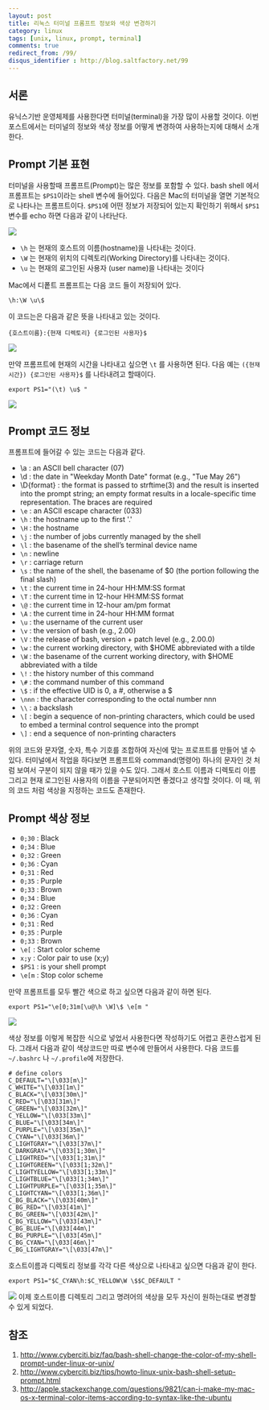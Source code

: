 ```yaml
---
layout: post
title: 리눅스 터미널 프롬프트 정보와 색상 변경하기
category: linux
tags: [unix, linux, prompt, terminal]
comments: true
redirect_from: /99/
disqus_identifier : http://blog.saltfactory.net/99
---
```


## 서론

유닉스기반 운영체제를 사용한다면 터미널(terminal)을 가장 많이 사용할 것이다. 이번 포스트에서는 터미널의 정보와 색상 정보를 어떻게 변경하여 사용하는지에 대해서 소개한다.

<!--more-->

## Prompt 기본 표현

터미널을 사용할때 프롬프트(Prompt)는 많은 정보를 포함할 수 있다. bash shell 에서 프롬프트는 `$PS1`이라는 shell 변수에 들어있다. 다음은 Mac의 터미널을 열면 기본적으로 나타나는 프롬프트이다. `$PS1`에 어떤 정보가 저장되어 있는지 확인하기 위해서 `$PS1` 변수를 echo 하면 다음과 같이 나타난다.

![](http://hbn-blog-assets.s3.amazonaws.com/saltfactory/images/d5d69554-a43b-4e6f-98fd-66f800153d77)

* `\h` 는 현재의 호스트의 이름(hostname)을 나타내는 것이다.
* `\W` 는 현재의 위치의 디렉토리(Working Directory)를 나타내는 것이다.
* `\u` 는 현재의 로그인된 사용자 (user name)을 나타내는 것이다

Mac에서 디퐅트 프롬프트는 다음 코드 들이 저장되어 있다.

```
\h:\W \u\$
```

이 코드는은 다음과 같은 뜻을 나타내고 있는 것이다.

```
{호스트이름}:{현재 디렉토리} {로그인된 사용자}$
```

![](http://hbn-blog-assets.s3.amazonaws.com/saltfactory/images/3d456f9d-7fa4-44cb-9460-0493d7e8dc88)

만약 프롬프트에 현재의 시간을 나타내고 싶으면 `\t` 를 사용하면 된다. 다음 예는 `({현재시간}) {로그인된 사용자}$` 를 나타내려고 할때이다.

```
export PS1="(\t) \u$ "
```

![](http://hbn-blog-assets.s3.amazonaws.com/saltfactory/images/f6f02332-74ce-4b75-b533-fb629d93e2c0)

## Prompt 코드 정보  

프롬프트에 들어갈 수 있는 코드는 다음과 같다.

* \a : an ASCII bell character (07)
* \d : the date in "Weekday Month Date" format (e.g., "Tue May 26")
* \D{format} :	the format is passed to strftime(3) and the result is inserted into the prompt string; an empty format results in a locale-specific time representation. The braces are required
* `\e` : an ASCII escape character (033)
* `\h` : the hostname up to the first '.'
* `\H` : the hostname
* `\j` : the number of jobs currently managed by the shell
* `\l` : the basename of the shell’s terminal device name
* `\n` : newline
* `\r` : carriage return
* `\s` : the name of the shell, the basename of $0 (the portion following the final slash)
* `\t` : the current time in 24-hour HH:MM:SS format
* `\T` : the current time in 12-hour HH:MM:SS format
* `\@` : the current time in 12-hour am/pm format
* `\A` : the current time in 24-hour HH:MM format
* `\u` : the username of the current user
* `\v` : the version of bash (e.g., 2.00)
* `\V` : the release of bash, version + patch level (e.g., 2.00.0)
* `\w` : the current working directory, with $HOME abbreviated with a tilde
* `\W` : the basename of the current working directory, with $HOME abbreviated with a tilde
* `\!` : the history number of this command
* `\#` : the command number of this command
* `\$` : if the effective UID is 0, a #, otherwise a $
* `\nnn` : the character corresponding to the octal number nnn
* `\\` : a backslash
* `\[` : begin a sequence of non-printing characters, which could be used to embed a terminal control sequence into the prompt
* `\]` : end a sequence of non-printing characters

위의 코드와 문자열, 숫자, 특수 기호를 조합하여 자신에 맞는 프로프트를 만들어 낼 수 있다. 터미널에서 작업을 하다보면 프롬프트와 command(명령어) 하나의 문자인 것 처럼 보여서 구분이 되지 않을 때가 있을 수도 있다. 그래서 호스트 이름과 디렉토리 이름 그리고 현재 로그인된 사용자의 이름을 구분되어지면 좋겠다고 생각할 것이다. 이 때, 위의 코드 처럼 색상을 지정하는 코드도 존재한다.

## Prompt 색상 정보

* `0;30` : Black
* `0;34` : Blue
* `0;32` : Green
* `0;36` : Cyan
* `0;31` : Red
* `0;35` : Purple
* `0;33` : Brown
* `0;34` : Blue
* `0;32` : Green
* `0;36` : Cyan
* `0;31` : Red
* `0;35` : Purple
* `0;33` : Brown
* `\e[` : Start color scheme
* `x;y` : Color pair to use (x;y)
* `$PS1` : is your shell prompt
* `\e[m` : Stop color scheme

만약 프롬프트를 모두 빨간 색으로 하고 싶으면 다음과 같이 하면 된다.

```
export PS1="\e[0;31m[\u@\h \W]\$ \e[m "
```

![](http://hbn-blog-assets.s3.amazonaws.com/saltfactory/images/d54e1989-988f-4884-a949-8ad6e24ce33f)


색상 정보를 이렇게 복잡한 식으로 넣었서 사용한다면 작성하기도 어렵고 혼란스럽게 된다. 그래서 다음과 같이 색상코드만 따로 변수에 만들어서 사용한다. 다음 코드를 `~/.bashrc` 나 `~/.profile`에 저장한다.

```
# define colors
C_DEFAULT="\[\033[m\]"
C_WHITE="\[\033[1m\]"
C_BLACK="\[\033[30m\]"
C_RED="\[\033[31m\]"
C_GREEN="\[\033[32m\]"
C_YELLOW="\[\033[33m\]"
C_BLUE="\[\033[34m\]"
C_PURPLE="\[\033[35m\]"
C_CYAN="\[\033[36m\]"
C_LIGHTGRAY="\[\033[37m\]"
C_DARKGRAY="\[\033[1;30m\]"
C_LIGHTRED="\[\033[1;31m\]"
C_LIGHTGREEN="\[\033[1;32m\]"
C_LIGHTYELLOW="\[\033[1;33m\]"
C_LIGHTBLUE="\[\033[1;34m\]"
C_LIGHTPURPLE="\[\033[1;35m\]"
C_LIGHTCYAN="\[\033[1;36m\]"
C_BG_BLACK="\[\033[40m\]"
C_BG_RED="\[\033[41m\]"
C_BG_GREEN="\[\033[42m\]"
C_BG_YELLOW="\[\033[43m\]"
C_BG_BLUE="\[\033[44m\]"
C_BG_PURPLE="\[\033[45m\]"
C_BG_CYAN="\[\033[46m\]"
C_BG_LIGHTGRAY="\[\033[47m\]"
```

호스트이름과 디렉토리 정보를 각각 다른 색상으로 나타내고 싶으면 다음과 같이 한다.

```
export PS1="$C_CYAN\h:$C_YELLOW\W \$$C_DEFAULT "
```

![](http://hbn-blog-assets.s3.amazonaws.com/saltfactory/images/5bfe330e-ebef-4e8b-bec2-a1998825aed2)
이제 호스트이름 디렉토리 그리고 명려어의 색상을 모두 자신이 원하는대로 변경할 수 있게 되었다.

## 참조

1. http://www.cyberciti.biz/faq/bash-shell-change-the-color-of-my-shell-prompt-under-linux-or-unix/
2. http://www.cyberciti.biz/tips/howto-linux-unix-bash-shell-setup-prompt.html
3. http://apple.stackexchange.com/questions/9821/can-i-make-my-mac-os-x-terminal-color-items-according-to-syntax-like-the-ubuntu


